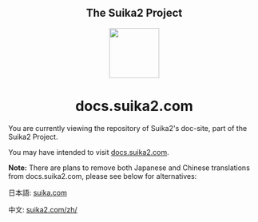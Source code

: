 <!-- Header -->
<div align="center">
  <h2>The Suika2 Project</h2>
	<img src="https://suika2.com/img/AppIcon.png" width="100" height="100"/>
	<h1>docs.suika2.com</h1>
</div>

<!-- Content -->

You are currently viewing the repository of Suika2's doc-site, part of the Suika2 Project.

You may have intended to visit [docs.suika2.com](https://docs.suika2.com/).

**Note:** There are plans to remove both Japanese and Chinese translations from docs.suika2.com, please see below for alternatives:

日本語: [suika.com](https://suika2.com/)

中文: [suika2.com/zh/](https://suika2.com/zh/)
